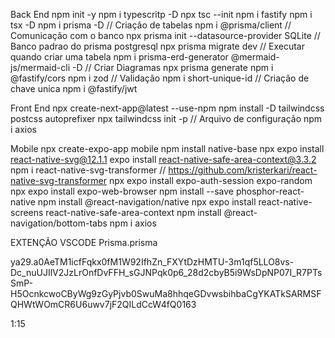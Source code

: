 Back End
npm init -y
npm i typescritp -D
npx tsc --init
npm i fastify
npm i tsx -D
npm i prisma -D // Criação de tabelas
npm i @prisma/client // Comunicação com o banco
npx prisma init --datasource-provider SQLite // Banco padrao do prisma postgresql
npx prisma migrate dev // Executar quando criar uma tabela
npm i prisma-erd-generator @mermaid-js/mermaid-cli -D // Criar Diagramas
npx prisma generate
npm i @fastify/cors
npm i zod // Validação
npm i short-unique-id // Criação de chave unica
npm i @fastify/jwt

Front End
npx create-next-app@latest --use-npm
npm install -D tailwindcss postcss autoprefixer
npx tailwindcss init -p // Arquivo de configuração
npm i axios


Mobile
npx create-expo-app mobile
npm install native-base
npx expo install react-native-svg@12.1.1
expo install react-native-safe-area-context@3.3.2
npm i react-native-svg-transformer // https://github.com/kristerkari/react-native-svg-transformer
npx expo install expo-auth-session expo-random
npx expo install expo-web-browser
npm install --save phosphor-react-native
npm install @react-navigation/native
npx expo install react-native-screens react-native-safe-area-context
npm install @react-navigation/bottom-tabs
npm i axios




EXTENÇÃO VSCODE
Prisma.prisma

ya29.a0AeTM1icfFqkx0fM1W92IfhZn_FXYtDzHMTU-3m1qf5LLO8vs-Dc_nuUJIlV2JzLrOnfDvFFH_sGJNPqk0p6_28d2cbyB5i9WsDpNP07I_R7PTsSmP-H5OcnkcwoCByWg9zGyPjvb0SwuMa8hhqeGDvwsbihbaCgYKATkSARMSFQHWtWOmCR6U6uwv7jF2QILdCcW4fQ0163

1:15